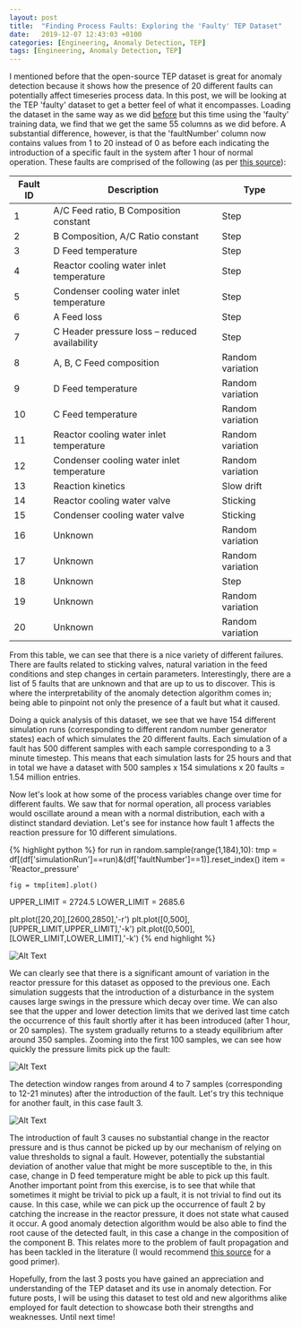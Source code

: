 ```yaml
---
layout: post
title:  "Finding Process Faults: Exploring the 'Faulty' TEP Dataset"
date:   2019-12-07 12:43:03 +0100
categories: [Engineering, Anomaly Detection, TEP]
tags: [Engineering, Anomaly Detection, TEP]
---
```


I mentioned before that the open-source TEP dataset is great for anomaly detection because it shows how the presence of 20 different faults can potentially affect timeseries process data. In this post, we will be looking at the TEP 'faulty' dataset to get a better feel of what it encompasses. Loading the dataset in the same way as we did [before](insert_link) but this time using the 'faulty' training data, we find that we get the same 55 columns as we did before. A substantial difference, however, is that the 'faultNumber' column now contains values from 1 to 20 instead of 0 as before each indicating the introduction of a specific fault in the system after 1 hour of normal operation. These faults are comprised of the following (as per [this source](https://www.sciencedirect.com/science/article/pii/S0098135414000969?via%3Dihub)):

|Fault ID  | Description                                   | Type |
|----------|-----------------------------------------------|------|
|1         | A/C Feed ratio, B Composition constant        | Step |
|2         | B Composition, A/C Ratio constant             | Step | 
|3         | D Feed temperature                            | Step |
|4         | Reactor cooling water inlet temperature       | Step | 
|5         | Condenser cooling water inlet temperature     | Step | 
|6         | A Feed loss                                   | Step |
|7         | C Header pressure loss – reduced availability | Step |
|8         | A, B, C Feed composition                      | Random variation |
|9         | D Feed temperature 						   | Random variation |
|10        | C Feed temperature 						   | Random variation |
|11        | Reactor cooling water inlet temperature       | Random variation |
|12        | Condenser cooling water inlet temperature     | Random variation |
|13        | Reaction kinetics                             | Slow drift |
|14        | Reactor cooling water valve                   | Sticking| 
|15        | Condenser cooling water valve                 | Sticking |
|16        | Unknown                                       | Random variation |
|17        | Unknown                                       | Random variation |
|18        | Unknown                                       | Step |
|19        | Unknown                                       | Random variation |
|20        | Unknown                                       | Random variation |

From this table, we can see that there is a nice variety of different failures. There are faults related to sticking valves, natural variation in the feed conditions and step changes in certain parameters. Interestingly, there are a list of 5 faults that are unknown and that are up to us to discover. This is where the interpretability of the anomaly detection algorithm comes in; being able to pinpoint not only the presence of a fault but what it caused. 

Doing a quick analysis of this dataset, we see that we have 154 different simulation runs (corresponding to different random number generator states) each of which simulates the 20 different faults. Each simulation of a fault has 500 different samples with each sample corresponding to a 3 minute timestep. This means that each simulation lasts for 25 hours and that in total we have a dataset with 500 samples x 154 simulations x 20 faults = 1.54 million entries.  

Now let's look at how some of the process variables change over time for different faults. We saw that for normal operation, all process variables would oscillate around a mean with a normal distribution, each with a distinct standard deviation. Let's see for instance how fault 1 affects the reaction pressure for 10 different simulations. 

{% highlight python %}
for run in random.sample(range(1,184),10):
    tmp = df[(df['simulationRun']==run)&(df['faultNumber']==1)].reset_index()
    item = 'Reactor_pressure'
    
    fig = tmp[item].plot()

UPPER_LIMIT = 2724.5
LOWER_LIMIT = 2685.6

plt.plot([20,20],[2600,2850],'-r')
plt.plot([0,500],[UPPER_LIMIT,UPPER_LIMIT],'-k')
plt.plot([0,500],[LOWER_LIMIT,LOWER_LIMIT],'-k')
{% end highlight %}

![Alt Text](https://keepfloyding.github.io/images/reactor_pressure_fault_2.png)

We can clearly see that there is a significant amount of variation in the reactor pressure for this dataset as opposed to the previous one. Each simulation suggests that the introduction of a disturbance in the system causes large swings in the pressure which decay over time. We can also see that the upper and lower detection limits that we derived last time catch the occurrence of this fault shortly after it has been introduced (after 1 hour, or 20 samples). The system gradually returns to a steady equilibrium after around 350 samples. Zooming into the first 100 samples, we can see how quickly the pressure limits pick up the fault:

![Alt Text](https://keepfloyding.github.io/images/reactor_pressure_fault_2_zoom_in.png)

The detection window ranges from around 4 to 7 samples (corresponding to 12-21 minutes) after the introduction of the fault. Let's try this technique for another fault, in this case fault 3. 

![Alt Text](https://keepfloyding.github.io/images/reactor_pressure_fault_3.png)

The introduction of fault 3 causes no substantial change in the reactor pressure and is thus cannot be picked up by our mechanism of relying on value thresholds to signal a fault. However, potentially the substantial deviation of another value that might be more susceptible to the, in this case, change in D feed temperature might be able to pick up this fault. Another important point from this exercise, is to see that while that sometimes it might be trivial to pick up a fault, it is not trivial to find out its cause. In this case, while we can pick up the occurrence of fault 2 by catching the increase in the reactor pressure, it does not state what caused it occur. A good anomaly detection algorithm would be also able to find the root cause of the detected fault, in this case a change in the composition of the component B. This relates more to the problem of fault propagation and has been tackled in the literature (I would recommend [this source](https://discovery.ucl.ac.uk/id/eprint/1446237/1/U593572.pdf) for a good primer). 

Hopefully, from the last 3 posts you have gained an appreciation and understanding of the TEP dataset and its use in anomaly detection. For future posts, I will be using this dataset to test old and new algorithms alike employed for fault detection to showcase both their strengths and weaknesses. Until next time!


